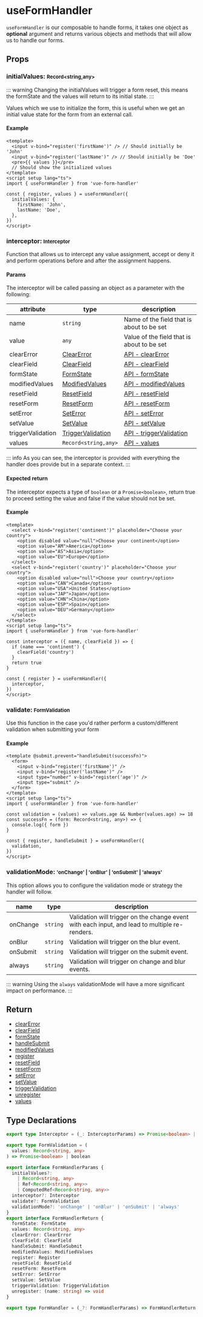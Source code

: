 # useFormHandler

`useFormHandler` is our composable to handle forms, it takes one object as **optional** argument and returns various objects and methods that will allow us to handle our forms.

## Props

### initialValues: <font size=2>Record<string,any></font>

::: warning
Changing the initialValues will trigger a form reset, this means the formState and the values will return to its initial state.
:::

Values which we use to initialize the form, this is useful when we get an initial value state for the form from an external call.

#### Example

```vue
<template>
  <input v-bind="register('firstName')" /> // Should initially be 'John'
  <input v-bind="register('lastName')" /> // Should initially be 'Doe'
  <pre>{{ values }}</pre>
  // Should show the initialized values
</template>
<script setup lang="ts">
import { useFormHandler } from 'vue-form-handler'

const { register, values } = useFormHandler({
  initialValues: {
    firstName: 'John',
    lastName: 'Doe',
  },
})
</script>
```

### interceptor: <font size=2>Interceptor</font>

Function that allows us to intercept any value assignment, accept or deny it and perform operations before and after the assignment happens.

#### Params

The interceptor will be called passing an object as a parameter with the following:

| attribute         | type                                                                            | description                                                         |
| ----------------- | ------------------------------------------------------------------------------- | ------------------------------------------------------------------- |
| name              | `string`                                                                        | Name of the field that is about to be set                           |
| value             | `any`                                                                           | Value of the field that is about to be set                          |
| clearError        | [ClearError](/api/use-form-handler/clear-error#type-declarations)               | [API - clearError](/api/use-form-handler/clear-error)               |
| clearField        | [ClearField](/api/use-form-handler/clear-field#type-declarations)               | [API - clearField](/api/use-form-handler/clear-field)               |
| formState         | [FormState](/api/use-form-handler/form-state#type-declarations)                 | [API - formState](/api/use-form-handler/form-state)                 |
| modifiedValues    | [ModifiedValues](/api/use-form-handler/modified-values#type-declarations)       | [API - modifiedValues](/api/use-form-handler/modified-values)       |
| resetField        | [ResetField](/api/use-form-handler/reset-field#type-declarations)               | [API - resetField](/api/use-form-handler/reset-field)               |
| resetForm         | [ResetForm](/api/use-form-handler/reset-form#type-declarations)                 | [API - resetForm](/api/use-form-handler/reset-form)                 |
| setError          | [SetError](/api/use-form-handler/set-error#type-declarations)                   | [API - setError](/api/use-form-handler/set-error)                   |
| setValue          | [SetValue](/api/use-form-handler/set-value#type-declarations)                   | [API - setValue](/api/use-form-handler/set-value)                   |
| triggerValidation | [TriggerValidation](/api/use-form-handler/trigger-validation#type-declarations) | [API - triggerValidation](/api/use-form-handler/trigger-validation) |
| values            | `Record<string,any>`                                                            | [API - values](/api/use-form-handler/values)                        |

::: info
As you can see, the interceptor is provided with everything the handler does provide but in a separate context.
:::

#### Expected return

The interceptor expects a type of `boolean` or a `Promise<boolean>`,
return true to proceed setting the value and false if the value should not be set.

#### Example

```vue
<template>
  <select v-bind="register('continent')" placeholder="Choose your country">
    <option disabled value="null">Choose your continent</option>
    <option value="AM">America</option>
    <option value="AS">Asia</option>
    <option value="EU">Europe</option>
  </select>
  <select v-bind="register('country')" placeholder="Choose your country">
    <option disabled value="null">Choose your country</option>
    <option value="CAN">Canada</option>
    <option value="USA">United States</option>
    <option value="JAP">Japan</option>
    <option value="CHN">China</option>
    <option value="ESP">Spain</option>
    <option value="DEU">Germany</option>
  </select>
</template>
<script setup lang="ts">
import { useFormHandler } from 'vue-form-handler'

const interceptor = ({ name, clearField }) => {
  if (name === 'continent') {
    clearField('country')
  }
  return true
}

const { register } = useFormHandler({
  interceptor,
})
</script>
```

### validate: <font size=2>FormValidation</font>

Use this function in the case you'd rather perform a custom/different validation when submitting your form

#### Example

```vue
<template @submit.prevent="handleSubmit(successFn)">
  <form>
    <input v-bind="register('firstName')" />
    <input v-bind="register('lastName')" />
    <input type="number" v-bind="register('age')" />
    <input type="submit" />
  </form>
</template>
<script setup lang="ts">
import { useFormHandler } from 'vue-form-handler'

const validation = (values) => values.age && Number(values.age) >= 18
const successFn = (form: Record<string, any>) => {
  console.log({ form })
}

const { register, handleSubmit } = useFormHandler({
  validation,
})
</script>
```

### validationMode: <font size="2">'onChange' | 'onBlur' | 'onSubmit' | 'always'</font>

This option allows you to configure the validation mode or strategy the handler will follow.

| name     | type     | description                                                                                   |
| -------- | -------- | --------------------------------------------------------------------------------------------- |
| onChange | `string` | Validation will trigger on the change event with each input, and lead to multiple re-renders. |
| onBlur   | `string` | Validation will trigger on the blur event.                                                    |
| onSubmit | `string` | Validation will trigger on the submit event.                                                  |
| always   | `string` | Validation will trigger on change and blur events.                                            |

::: warning
Using the `always` validationMode will have a more significant impact on performance.
:::

## Return

- [clearError](/api/use-form-handler/clear-error)
- [clearField](/api/use-form-handler/clear-field)
- [formState](/api/use-form-handler/form-state)
- [handleSubmit](/api/use-form-handler/handle-submit)
- [modifiedValues](/api/use-form-handler/modified-values)
- [register](/api/use-form-handler/register)
- [resetField](/api/use-form-handler/reset-field)
- [resetForm](/api/use-form-handler/reset-form)
- [setError](/api/use-form-handler/set-error)
- [setValue](/api/use-form-handler/set-value)
- [triggerValidation](/api/use-form-handler/trigger-validation)
- [unregister](/api/use-form-handler/unregister)
- [values](/api/use-form-handler/values)

## Type Declarations

```ts
export type Interceptor = (_: InterceptorParams) => Promise<boolean> | boolean

export type FormValidation = (
  values: Record<string, any>
) => Promise<boolean> | boolean

export interface FormHandlerParams {
  initialValues?:
    | Record<string, any>
    | Ref<Record<string, any>>
    | ComputedRef<Record<string, any>>
  interceptor?: Interceptor
  validate?: FormValidation
  validationMode?: 'onChange' | 'onBlur' | 'onSubmit' | 'always'
}
export interface FormHandlerReturn {
  formState: FormState
  values: Record<string, any>
  clearError: ClearError
  clearField: ClearField
  handleSubmit: HandleSubmit
  modifiedValues: ModifiedValues
  register: Register
  resetField: ResetField
  resetForm: ResetForm
  setError: SetError
  setValue: SetValue
  triggerValidation: TriggerValidation
  unregister: (name: string) => void
}

export type FormHandler = (_?: FormHandlerParams) => FormHandlerReturn
```

